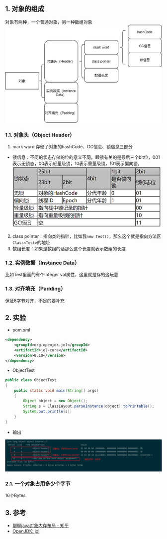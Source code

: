 ## 1. 对象的组成
对象有两种，一个普通对象，另一种数组对象
![](https://raw.githubusercontent.com/TDoct/images/master/img/20200315154108.png)
### 1.1. 对象头（Object Header）
1. mark word
存储了对象的hashCode、GC信息、锁信息三部分
- 锁信息：不同的状态存储的位的意义不同。跟锁有关的是最后三个bit位，001表示无锁态，00表示轻量级锁，10表示重量级锁，101表示偏向锁。
![](https://raw.githubusercontent.com/TDoct/images/master/img/20200118151206.png)

2. class pointer：指向类的指针，比如我`new Test()`，那么这个就是指向方法区`Class<Test>`的地址
3. 数组长度：如果是数组的话那么这个长度就表示数组的长度

### 1.2. 实例数据（Instance Data）

比如Test里面的有个Integer val属性，这里就是存的这玩意
### 1.3. 对齐填充（Padding）

保证8字节对齐，不足的要补充

## 2. 实验

- pom.xml

```xml
<dependency>
    <groupId>org.openjdk.jol</groupId>
    <artifactId>jol-core</artifactId>
    <version>0.10</version>
</dependency>
```


- ObjectTest

```java
public class ObjectTest
{
    public static void main(String[] args)
    {
        Object object = new Object();
        String s = ClassLayout.parseInstance(object).toPrintable();
        System.out.println(s);
    }
}
```

- 输出

![](https://raw.githubusercontent.com/TDoct/images/master/img/20200315170744.png)


### 2.1. 一个对象占用多少个字节
16个Bytes

## 3. 参考
- [聊聊java对象内存布局 \- 知乎](https://zhuanlan.zhihu.com/p/50984945)
- [OpenJDK: jol](https://openjdk.java.net/projects/code-tools/jol/)